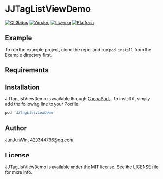 # JJTagListViewDemo

[![CI Status](http://img.shields.io/travis/JunJunWin/JJTagListViewDemo.svg?style=flat)](https://travis-ci.org/JunJunWin/JJTagListViewDemo)
[![Version](https://img.shields.io/cocoapods/v/JJTagListViewDemo.svg?style=flat)](http://cocoapods.org/pods/JJTagListViewDemo)
[![License](https://img.shields.io/cocoapods/l/JJTagListViewDemo.svg?style=flat)](http://cocoapods.org/pods/JJTagListViewDemo)
[![Platform](https://img.shields.io/cocoapods/p/JJTagListViewDemo.svg?style=flat)](http://cocoapods.org/pods/JJTagListViewDemo)

## Example

To run the example project, clone the repo, and run `pod install` from the Example directory first.

## Requirements

## Installation

JJTagListViewDemo is available through [CocoaPods](http://cocoapods.org). To install
it, simply add the following line to your Podfile:

```ruby
pod "JJTagListViewDemo"
```

## Author

JunJunWin, 420344796@qq.com

## License

JJTagListViewDemo is available under the MIT license. See the LICENSE file for more info.
